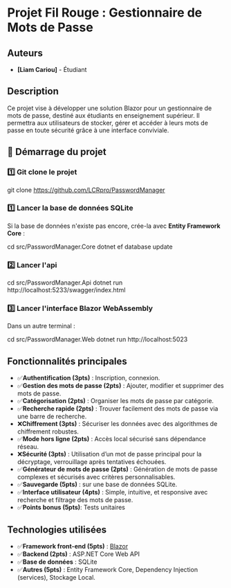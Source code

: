 # Projet Fil Rouge : Gestionnaire de Mots de Passe

## Auteurs
- **[Liam Cariou]** - Étudiant

## Description
Ce projet vise à développer une solution Blazor pour un gestionnaire de mots de passe, destiné aux étudiants en enseignement supérieur. Il permettra aux utilisateurs de stocker, gérer et accéder à leurs mots de passe en toute sécurité grâce à une interface conviviale.

## 🏁 Démarrage du projet

### 1️⃣ Git clone le projet

git clone https://github.com/LCRpro/PasswordManager

### 1️⃣ Lancer la base de données SQLite
Si la base de données n'existe pas encore, crée-la avec **Entity Framework Core** :

cd src/PasswordManager.Core
dotnet ef database update

### 2️⃣ Lancer l'api

cd src/PasswordManager.Api
dotnet run
http://localhost:5233/swagger/index.html

### 3️⃣ Lancer l'interface Blazor WebAssembly
Dans un autre terminal : 

cd src/PasswordManager.Web
dotnet run
http://localhost:5023



## Fonctionnalités principales
- ✅**Authentification (3pts)** : Inscription, connexion.
- ✅**Gestion des mots de passe (2pts)** : Ajouter, modifier et supprimer des mots de passe.
- ✅**Catégorisation (2pts)** : Organiser les mots de passe par catégorie.
- ✅**Recherche rapide (2pts)** : Trouver facilement des mots de passe via une barre de recherche.
- ❌**Chiffrement (3pts)** : Sécuriser les données avec des algorithmes de chiffrement robustes.
- ✅**Mode hors ligne (2pts)** : Accès local sécurisé sans dépendance réseau.
- ❌**Sécurité (3pts)** : Utilisation d’un mot de passe principal pour la décryptage, verrouillage après tentatives échouées.
- ✅**Générateur de mots de passe (2pts)** : Génération de mots de passe complexes et sécurisés avec critères personnalisables.
- ✅**Sauvegarde (5pts)** : sur une base de données SQLite.
- ✅**Interface utilisateur (4pts)** : Simple, intuitive, et responsive avec recherche et filtrage des mots de passe.
- ✅**Points bonus (5pts)**: Tests unitaires

## Technologies utilisées
- ✅**Framework front-end (5pts)** : [Blazor](https://dotnet.microsoft.com/apps/aspnet/web-apps/blazor)
- ✅**Backend (2pts)** : ASP.NET Core Web API
- ✅**Base de données** : SQLite
- ✅**Autres (5pts)** : Entity Framework Core, Dependency Injection (services), Stockage Local.